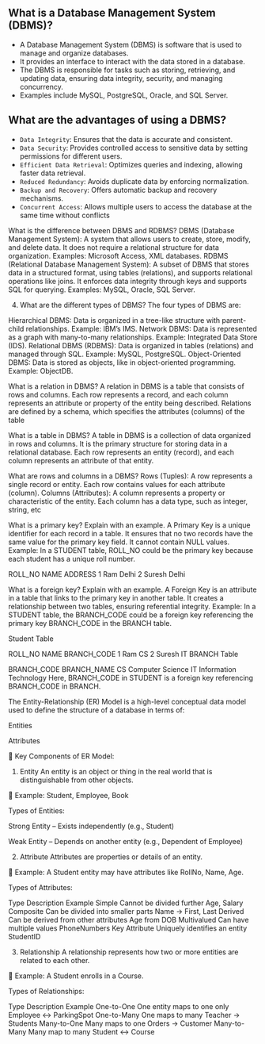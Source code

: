 ##  What is a Database Management System (DBMS)?
+ A Database Management System (DBMS) is software that is used to manage and organize databases.
+  It provides an interface to interact with the data stored in a database.
+  The DBMS is responsible for tasks such as storing, retrieving, and updating data, ensuring data integrity, security, and managing concurrency.
+  Examples include MySQL, PostgreSQL, Oracle, and SQL Server.

##  What are the advantages of using a DBMS?
+ `Data Integrity`: Ensures that the data is accurate and consistent.
+ `Data Security`: Provides controlled access to sensitive data by setting permissions for different users.
+ `Efficient Data Retrieval`: Optimizes queries and indexing, allowing faster data retrieval.
+ `Reduced Redundancy`: Avoids duplicate data by enforcing normalization.
+ `Backup and Recovery`: Offers automatic backup and recovery mechanisms.
+ `Concurrent Access`: Allows multiple users to access the database at the same time without conflicts

What is the difference between DBMS and RDBMS?
DBMS (Database Management System): A system that allows users to create, store, modify, and delete data. It does not require a relational structure for data organization. Examples: Microsoft Access, XML databases.
RDBMS (Relational Database Management System): A subset of DBMS that stores data in a structured format, using tables (relations), and supports relational operations like joins. It enforces data integrity through keys and supports SQL for querying. Examples: MySQL, Oracle, SQL Server.


4. What are the different types of DBMS?
The four types of DBMS are:

Hierarchical DBMS: Data is organized in a tree-like structure with parent-child relationships. Example: IBM’s IMS.
Network DBMS: Data is represented as a graph with many-to-many relationships. Example: Integrated Data Store (IDS).
Relational DBMS (RDBMS): Data is organized in tables (relations) and managed through SQL. Example: MySQL, PostgreSQL.
Object-Oriented DBMS: Data is stored as objects, like in object-oriented programming. Example: ObjectDB.


What is a relation in DBMS?
A relation in DBMS is a table that consists of rows and columns. Each row represents a record, and each column represents an attribute or property of the entity being described. Relations are defined by a schema, which specifies the attributes (columns) of the table

What is a table in DBMS?
A table in DBMS is a collection of data organized in rows and columns. It is the primary structure for storing data in a relational database. Each row represents an entity (record), and each column represents an attribute of that entity.


What are rows and columns in a DBMS?
Rows (Tuples): A row represents a single record or entity. Each row contains values for each attribute (column).
Columns (Attributes): A column represents a property or characteristic of the entity. Each column has a data type, such as integer, string, etc

What is a primary key? Explain with an example.
A Primary Key is a unique identifier for each record in a table. It ensures that no two records have the same value for the primary key field. It cannot contain NULL values. Example: In a STUDENT table, ROLL_NO could be the primary key because each student has a unique roll number.

ROLL_NO	NAME	ADDRESS
1	Ram	Delhi
2	Suresh	Delhi 

What is a foreign key? Explain with an example.
A Foreign Key is an attribute in a table that links to the primary key in another table. It creates a relationship between two tables, ensuring referential integrity. Example: In a STUDENT table, the BRANCH_CODE could be a foreign key referencing the primary key BRANCH_CODE in the BRANCH table.

Student Table

ROLL_NO	NAME	BRANCH_CODE
1	Ram	CS
2	Suresh	IT
BRANCH Table

BRANCH_CODE	BRANCH_NAME
CS	Computer Science
IT	Information Technology
Here, BRANCH_CODE in STUDENT is a foreign key referencing BRANCH_CODE in BRANCH.


The Entity-Relationship (ER) Model is a high-level conceptual data model used to define the structure of a database in terms of:

Entities

Attributes


🔷 Key Components of ER Model:
1. Entity
An entity is an object or thing in the real world that is distinguishable from other objects.

📌 Example: Student, Employee, Book

Types of Entities:

Strong Entity – Exists independently (e.g., Student)

Weak Entity – Depends on another entity (e.g., Dependent of Employee)

2. Attribute
Attributes are properties or details of an entity.

📌 Example: A Student entity may have attributes like RollNo, Name, Age.

Types of Attributes:

Type	Description	Example
Simple	Cannot be divided further	Age, Salary
Composite	Can be divided into smaller parts	Name → First, Last
Derived	Can be derived from other attributes	Age from DOB
Multivalued	Can have multiple values	PhoneNumbers
Key Attribute	Uniquely identifies an entity	StudentID

3. Relationship
A relationship represents how two or more entities are related to each other.

📌 Example: A Student enrolls in a Course.

Types of Relationships:

Type	Description	Example
One-to-One	One entity maps to one only	Employee ↔ ParkingSpot
One-to-Many	One maps to many	Teacher → Students
Many-to-One	Many maps to one	Orders → Customer
Many-to-Many	Many map to many	Student ↔ Course


